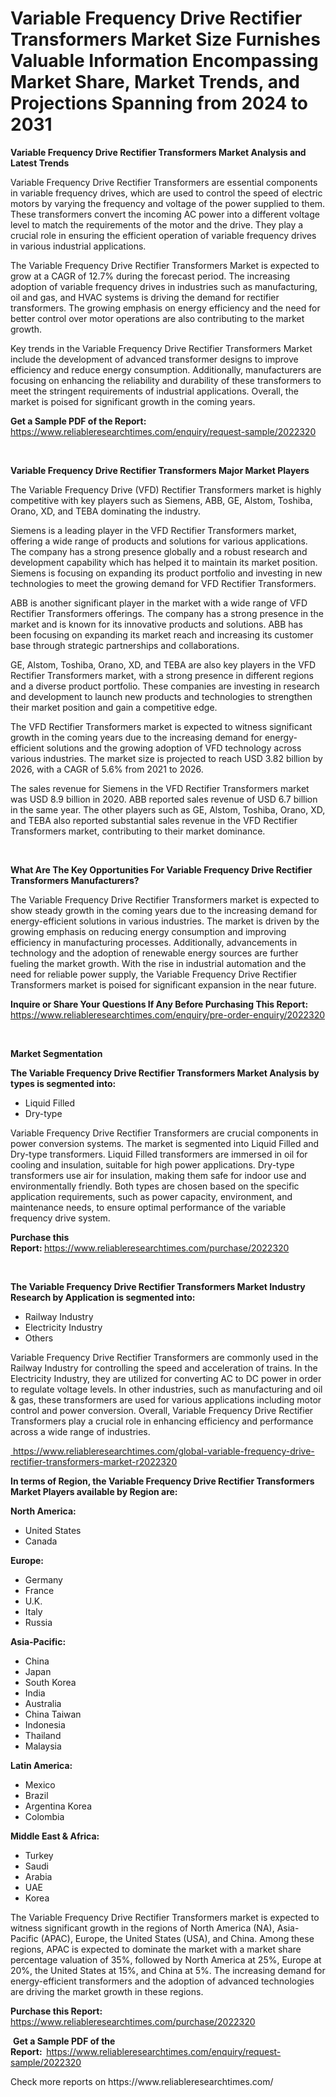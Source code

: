 <p><h1>Variable Frequency Drive Rectifier Transformers Market Size Furnishes Valuable Information Encompassing Market Share, Market Trends, and Projections Spanning from 2024 to 2031</h1></p><p><strong>Variable Frequency Drive Rectifier Transformers Market Analysis and Latest Trends</strong></p>
<p><p>Variable Frequency Drive Rectifier Transformers are essential components in variable frequency drives, which are used to control the speed of electric motors by varying the frequency and voltage of the power supplied to them. These transformers convert the incoming AC power into a different voltage level to match the requirements of the motor and the drive. They play a crucial role in ensuring the efficient operation of variable frequency drives in various industrial applications.</p><p>The Variable Frequency Drive Rectifier Transformers Market is expected to grow at a CAGR of 12.7% during the forecast period. The increasing adoption of variable frequency drives in industries such as manufacturing, oil and gas, and HVAC systems is driving the demand for rectifier transformers. The growing emphasis on energy efficiency and the need for better control over motor operations are also contributing to the market growth.</p><p>Key trends in the Variable Frequency Drive Rectifier Transformers Market include the development of advanced transformer designs to improve efficiency and reduce energy consumption. Additionally, manufacturers are focusing on enhancing the reliability and durability of these transformers to meet the stringent requirements of industrial applications. Overall, the market is poised for significant growth in the coming years.</p></p>
<p><strong>Get a Sample PDF of the Report:&nbsp;</strong> <a href="https://www.reliableresearchtimes.com/enquiry/request-sample/2022320">https://www.reliableresearchtimes.com/enquiry/request-sample/2022320</a></p>
<p>&nbsp;</p>
<p><strong>Variable Frequency Drive Rectifier Transformers Major Market Players</strong></p>
<p><p>The Variable Frequency Drive (VFD) Rectifier Transformers market is highly competitive with key players such as Siemens, ABB, GE, Alstom, Toshiba, Orano, XD, and TEBA dominating the industry. </p><p>Siemens is a leading player in the VFD Rectifier Transformers market, offering a wide range of products and solutions for various applications. The company has a strong presence globally and a robust research and development capability which has helped it to maintain its market position. Siemens is focusing on expanding its product portfolio and investing in new technologies to meet the growing demand for VFD Rectifier Transformers.</p><p>ABB is another significant player in the market with a wide range of VFD Rectifier Transformers offerings. The company has a strong presence in the market and is known for its innovative products and solutions. ABB has been focusing on expanding its market reach and increasing its customer base through strategic partnerships and collaborations.</p><p>GE, Alstom, Toshiba, Orano, XD, and TEBA are also key players in the VFD Rectifier Transformers market, with a strong presence in different regions and a diverse product portfolio. These companies are investing in research and development to launch new products and technologies to strengthen their market position and gain a competitive edge.</p><p>The VFD Rectifier Transformers market is expected to witness significant growth in the coming years due to the increasing demand for energy-efficient solutions and the growing adoption of VFD technology across various industries. The market size is projected to reach USD 3.82 billion by 2026, with a CAGR of 5.6% from 2021 to 2026.</p><p>The sales revenue for Siemens in the VFD Rectifier Transformers market was USD 8.9 billion in 2020. ABB reported sales revenue of USD 6.7 billion in the same year. The other players such as GE, Alstom, Toshiba, Orano, XD, and TEBA also reported substantial sales revenue in the VFD Rectifier Transformers market, contributing to their market dominance.</p></p>
<p>&nbsp;</p>
<p><strong>What Are The Key Opportunities For Variable Frequency Drive Rectifier Transformers Manufacturers?</strong></p>
<p><p>The Variable Frequency Drive Rectifier Transformers market is expected to show steady growth in the coming years due to the increasing demand for energy-efficient solutions in various industries. The market is driven by the growing emphasis on reducing energy consumption and improving efficiency in manufacturing processes. Additionally, advancements in technology and the adoption of renewable energy sources are further fueling the market growth. With the rise in industrial automation and the need for reliable power supply, the Variable Frequency Drive Rectifier Transformers market is poised for significant expansion in the near future.</p></p>
<p><strong>Inquire or Share Your Questions If Any Before Purchasing This Report:</strong> <a href="https://www.reliableresearchtimes.com/enquiry/pre-order-enquiry/2022320">https://www.reliableresearchtimes.com/enquiry/pre-order-enquiry/2022320</a></p>
<p>&nbsp;</p>
<p><strong>Market Segmentation</strong></p>
<p><strong>The Variable Frequency Drive Rectifier Transformers Market Analysis by types is segmented into:</strong></p>
<p><ul><li>Liquid Filled</li><li>Dry-type</li></ul></p>
<p><p>Variable Frequency Drive Rectifier Transformers are crucial components in power conversion systems. The market is segmented into Liquid Filled and Dry-type transformers. Liquid Filled transformers are immersed in oil for cooling and insulation, suitable for high power applications. Dry-type transformers use air for insulation, making them safe for indoor use and environmentally friendly. Both types are chosen based on the specific application requirements, such as power capacity, environment, and maintenance needs, to ensure optimal performance of the variable frequency drive system.</p></p>
<p><strong>Purchase this Report:&nbsp;</strong><a href="https://www.reliableresearchtimes.com/purchase/2022320">https://www.reliableresearchtimes.com/purchase/2022320</a></p>
<p>&nbsp;</p>
<p><strong>The Variable Frequency Drive Rectifier Transformers Market Industry Research by Application is segmented into:</strong></p>
<p><ul><li>Railway Industry</li><li>Electricity Industry</li><li>Others</li></ul></p>
<p><p>Variable Frequency Drive Rectifier Transformers are commonly used in the Railway Industry for controlling the speed and acceleration of trains. In the Electricity Industry, they are utilized for converting AC to DC power in order to regulate voltage levels. In other industries, such as manufacturing and oil & gas, these transformers are used for various applications including motor control and power conversion. Overall, Variable Frequency Drive Rectifier Transformers play a crucial role in enhancing efficiency and performance across a wide range of industries.</p></p>
<p><a href="https://www.reliableresearchtimes.com/global-variable-frequency-drive-rectifier-transformers-market-r2022320">&nbsp;https://www.reliableresearchtimes.com/global-variable-frequency-drive-rectifier-transformers-market-r2022320</a></p>
<p><strong>In terms of Region, the Variable Frequency Drive Rectifier Transformers Market Players available by Region are:</strong></p>
<p>
    <p> <strong> North America: </strong>
        <ul>
            <li>United States</li>
            <li>Canada</li>
        </ul>
        </p> 
    <p> <strong> Europe: </strong>
        <ul>
            <li>Germany</li>
            <li>France</li>
            <li>U.K.</li>
            <li>Italy</li>
            <li>Russia</li>
        </ul>
        </p> 
    <p> <strong> Asia-Pacific: </strong>
        <ul>
            <li>China</li>
            <li>Japan</li>
            <li>South Korea</li>
            <li>India</li>
            <li>Australia</li>
            <li>China Taiwan</li>
            <li>Indonesia</li>
            <li>Thailand</li>
            <li>Malaysia</li>
        </ul>
        </p> 
    <p> <strong> Latin America: </strong>
        <ul>
            <li>Mexico</li>
            <li>Brazil</li>
            <li>Argentina Korea</li>
            <li>Colombia</li>
        </ul>
        </p> 
    <p> <strong> Middle East & Africa: </strong>
        <ul>
            <li>Turkey</li>
            <li>Saudi</li>
            <li>Arabia</li>
            <li>UAE</li>
            <li>Korea</li>
        </ul>
    </p>
    </p>
<p><p>The Variable Frequency Drive Rectifier Transformers market is expected to witness significant growth in the regions of North America (NA), Asia-Pacific (APAC), Europe, the United States (USA), and China. Among these regions, APAC is expected to dominate the market with a market share percentage valuation of 35%, followed by North America at 25%, Europe at 20%, the United States at 15%, and China at 5%. The increasing demand for energy-efficient transformers and the adoption of advanced technologies are driving the market growth in these regions.</p></p>
<p><strong>Purchase this Report: </strong><a href="https://www.reliableresearchtimes.com/purchase/2022320">https://www.reliableresearchtimes.com/purchase/2022320</a></p>
<p>&nbsp;<strong>Get a Sample PDF of the Report:&nbsp;&nbsp;</strong><a href="https://www.reliableresearchtimes.com/enquiry/request-sample/2022320">https://www.reliableresearchtimes.com/enquiry/request-sample/2022320</a></p>
<p><strong></strong></p>
<p>Check more reports on https://www.reliableresearchtimes.com/</p>